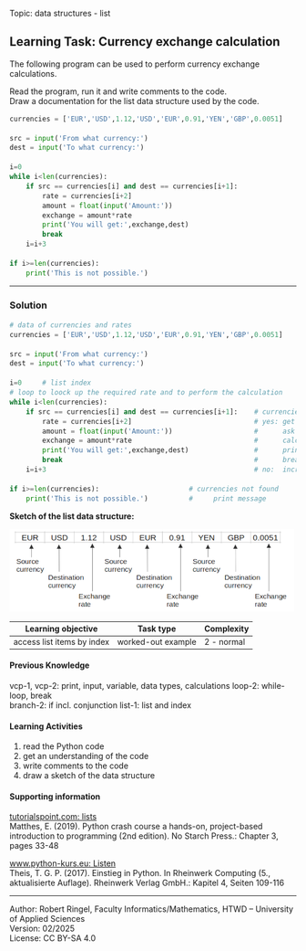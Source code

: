Topic: data structures - list

## Learning Task: Currency exchange calculation

The following program can be used to perform currency exchange calculations.

Read the program, run it and write comments to the code.  
Draw a documentation for the list data structure used by the code.

``` python
currencies = ['EUR','USD',1.12,'USD','EUR',0.91,'YEN','GBP',0.0051]

src = input('From what currency:')
dest = input('To what currency:')

i=0
while i<len(currencies):
	if src == currencies[i] and dest == currencies[i+1]:
		rate = currencies[i+2]
		amount = float(input('Amount:'))
		exchange = amount*rate
		print('You will get:',exchange,dest)
		break
	i=i+3

if i>=len(currencies):
	print('This is not possible.')
```

---------------------------------------

### Solution

``` python
# data of currencies and rates
currencies = ['EUR','USD',1.12,'USD','EUR',0.91,'YEN','GBP',0.0051]

src = input('From what currency:')
dest = input('To what currency:')

i=0     # list index
# loop to loock up the required rate and to perform the calculation
while i<len(currencies):
	if src == currencies[i] and dest == currencies[i+1]:    # currencies found?
		rate = currencies[i+2]                              # yes: get rate
		amount = float(input('Amount:'))                    #      ask for amount
		exchange = amount*rate                              #      calc. exchange
		print('You will get:',exchange,dest)                #      print result
		break                                               #      break loop
	i=i+3                                                   # no:  increment index

if i>=len(currencies):                      # currencies not found
	print('This is not possible.')          #     print message
```

**Sketch of the list data structure:**

![](CurrencyExchangeCalculator.png)

| **Learning objective**                         | **Task type**   | **Complexity** |
| ---------------------------------------------- | --------------- | -------------- |
| access list items by index                     | worked-out example | 2 - normal     |  

#### Previous Knowledge

vcp-1, vcp-2: print, input, variable, data types, calculations
loop-2: while-loop, break  
branch-2: if incl. conjunction
list-1: list and index

#### Learning Activities

1) read the Python code
2) get an understanding of the code
3) write comments to the code
4) draw a sketch of the data structure

#### Supporting information

[tutorialspoint.com: lists](https://www.tutorialspoint.com/python/python_lists.htm)  
Matthes, E. (2019). Python crash course a hands-on, project-based introduction to programming (2nd edition). No Starch Press.: Chapter 3, pages 33-48  

[www.python-kurs.eu: Listen](https://www.python-kurs.eu/python3_listen.php)  
Theis, T. G. P. (2017). Einstieg in Python. In Rheinwerk Computing (5., aktualisierte Auflage). Rheinwerk Verlag GmbH.: Kapitel 4, Seiten 109-116

---------------------------------------

Author: Robert Ringel, Faculty Informatics/Mathematics, HTWD – University of Applied Sciences  
Version: 02/2025  
License: CC BY-SA 4.0